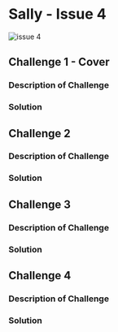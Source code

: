 # Sally - Issue 4

![issue 4](https://github.com/user-attachments/assets/8a7561ae-3416-4cb5-9410-be7e00b8475f)

## Challenge 1 - Cover

### Description of Challenge

### Solution

## Challenge 2

### Description of Challenge

### Solution

## Challenge 3

### Description of Challenge

### Solution

## Challenge 4

### Description of Challenge

### Solution
